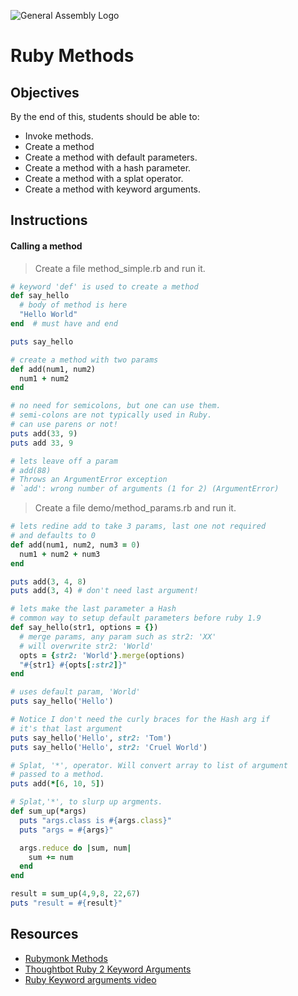 ![General Assembly Logo](http://i.imgur.com/ke8USTq.png)

# Ruby Methods

## Objectives

By the end of this, students should be able to:

- Invoke methods.
- Create a method
- Create a method with default parameters.
- Create a method with a hash parameter.
- Create a method with a splat operator.
- Create a method with keyword arguments.

## Instructions

#### Calling a method

> Create a file method_simple.rb and run it.

```ruby
# keyword 'def' is used to create a method
def say_hello
  # body of method is here
  "Hello World"
end  # must have and end

puts say_hello

# create a method with two params
def add(num1, num2)
  num1 + num2
end

# no need for semicolons, but one can use them.
# semi-colons are not typically used in Ruby.
# can use parens or not!
puts add(33, 9)
puts add 33, 9

# lets leave off a param
# add(88)
# Throws an ArgumentError exception
# `add': wrong number of arguments (1 for 2) (ArgumentError)
```

> Create a file demo/method_params.rb and run it.

```ruby
# lets redine add to take 3 params, last one not required
# and defaults to 0
def add(num1, num2, num3 = 0)
  num1 + num2 + num3
end

puts add(3, 4, 8)
puts add(3, 4) # don't need last argument!

# lets make the last parameter a Hash
# common way to setup default parameters before ruby 1.9
def say_hello(str1, options = {})
  # merge params, any param such as str2: 'XX'
  # will overwrite str2: 'World'
  opts = {str2: 'World'}.merge(options)
  "#{str1} #{opts[:str2]}"
end

# uses default param, 'World'
puts say_hello('Hello')

# Notice I don't need the curly braces for the Hash arg if
# it's that last argument
puts say_hello('Hello', str2: 'Tom')
puts say_hello('Hello', str2: 'Cruel World')

# Splat, '*', operator. Will convert array to list of argument
# passed to a method.
puts add(*[6, 10, 5])

# Splat,'*', to slurp up argments.
def sum_up(*args)
  puts "args.class is #{args.class}"
  puts "args = #{args}"

  args.reduce do |sum, num|
    sum += num
  end
end

result = sum_up(4,9,8, 22,67)
puts "result = #{result}"

```


## Resources

- [Rubymonk Methods](https://rubymonk.com/learning/books/1-ruby-primer/chapters/19-ruby-methods/lessons/69-new-lesson)
- [Thoughtbot Ruby 2 Keyword Arguments](https://rubymonk.com/learning/books/1-ruby-primer/chapters/19-ruby-methods/lessons/69-new-lesson)
- [Ruby Keyword arguments video](https://www.youtube.com/watch?v=u8Q6Of_mScI)
